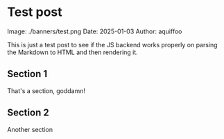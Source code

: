 # Test post
Image: ./banners/test.png
Date: 2025-01-03
Author: aquiffoo

This is just a test post to see if the JS backend works properly on parsing the Markdown to HTML and then rendering it.
## Section 1
That's a section, goddamn!
## Section 2
Another section